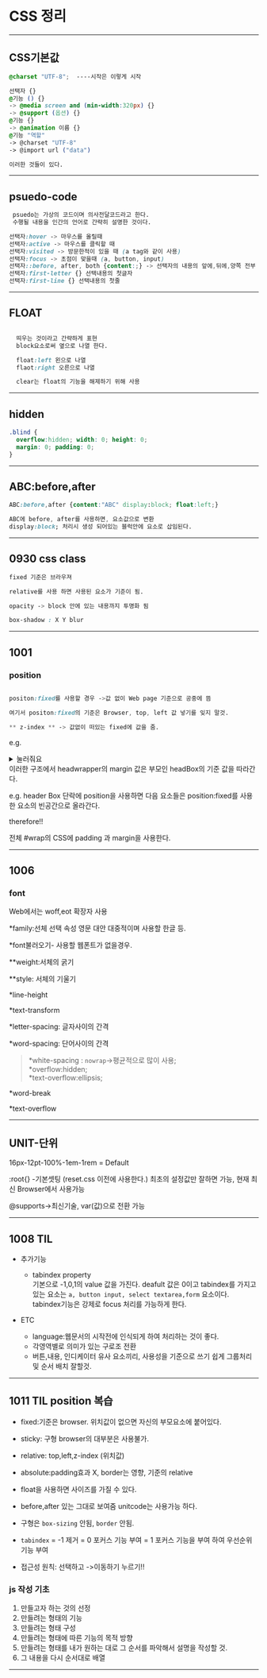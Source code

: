 # CSS 정리
---
## CSS기본값
```CSS
@charset "UTF-8";  ----시작은 이렇게 시작

선택자 {}
@기능 () {}
-> @media screen and (min-width:320px) {}
-> @support (옵션) {}
@기능 {}
-> @animation 이름 {}
@기능 "역할"
-> @charset "UTF-8"
-> @import url ("data")

이러한 것들이 있다.

```
---
## psuedo-code
``` css
 psuedo는 가상의 코드이며 의사전달코드라고 한다.
 수행될 내용을 인간의 언어로 간략히 설명한 것이다.

선택자:hover -> 마우스를 올릴때
선택자:active -> 마우스를 클릭할 때
선택자:visited -> 방문한적이 있을 때 (a tag와 같이 사용)
선택자:focus -> 초점이 맞을때 (a, button, input)
선택자::before, after, both {content:;} -> 선택자의 내용의 앞에,뒤에,양쪽 전부
선택자:first-letter {} 선택내용의 첫글자
선택자:first-line {} 선택내용의 첫줄
```
---

## FLOAT
```css

  띄우는 것이라고 간략하게 표현
  block요소로써 옆으로 나열 한다.

  float:left 왼으로 나열
  flaot:right 오른으로 나열

  clear는 float의 기능을 해제하기 위해 사용
  ```
  ---

## hidden 
``` css
.blind { 
  overflow:hidden; width: 0; height: 0; 
  margin: 0; padding: 0;
}
```
---

## ABC:before,after
``` CSS
ABC:before,after {content:"ABC" display:block; float:left;}

ABC에 before, after를 사용하면, 요소값으로 변환 
display:block; 처리시 생성 되어있는 블럭안에 요소로 삽임된다.
```
---

## 0930 css class ##
``` css
fixed 기준은 브라우져

relative를 사용 하면 사용된 요소가 기준이 됨. 

opacity -> block 안에 있는 내용까지 투명화 됨  

box-shadow : X Y blur
```
---

## 1001 ##
### position ###

``` css

positon:fixed를 사용할 경우 ->값 없이 Web page 기준으로 공중에 뜸

여기서 positon:fixed의 기준은 Browser, top, left 값 넣기를 잊지 말것.

** z-index ** -> 값없이 떠있는 fixed에 값을 줌.
```

e.g.  

<details>
<summary>눌러줘요</summary>

``` html
<div class="headerBox"> 
  <div class="headwrapper">
</div>
```
</details>
이러한 구조에서  headwrapper의 margin 값은 부모인 headBox의 기준 값을 따라간다.

e.g. header Box 단락에 position을 사용하면 다음 요소들은 position:fixed를 사용한 요소의 빈공간으로
올라간다.

therefore!! 

전체 #wrap의 CSS에 padding 과 margin을 사용한다.

---

## 1006

### font

Web에서는 woff,eot 확장자 사용

*family:선체 선택 속성 영문 대안 대중적이며 사용할 한글 등.

*font불러오기- 사용할 웹폰트가 없을경우.

  **weight:서체의 굵기

  **style: 서체의 기울기

 *line-height

 *text-transform

 *letter-spacing: 글자사이의 간격

*word-spacing: 단어사이의 간격

> *white-spacing : `nowrap`->평균적으로 많이 사용;<br />
> *overflow:hidden;<br />
> *text-overflow:ellipsis;<br />

*word-break

*text-overflow

---

## UNIT-단위


16px-12pt-100%-1em-1rem = Default

:root{} -기본셋팅 (reset.css 이전에 사용한다.) 
최초의 설정값만 잘하면 가능, 현재 최신 Browser에서 사용가능

@supports->최신기술, var(값)으로 전환 가능

---

## 1008 TIL ##

- 추가기능
    - tabindex property <br />
    기본으로 -1,0,1의 value 값을 가진다.
    deafult 값은 0이고 tabindex를 가지고 있는 요소는
    `a, button input, select textarea,form` 요소이다.  
    tabindex기능은 강제로 focus 처리를 가능하게 한다.

- ETC  
    - language:웹문서의 시작전에 인식되게 하여 처리하는 것이 좋다.
    - 각영역별로 의미가 있는 구로조 전환
    - 버튼,내용, 인디케이터 유사 요소끼리, 사용성을 기준으로
    쓰기 쉽게 그룹처리 및 순서 배치 잘할것.

--- 

## 1011 TIL position 복습 ##

- fixed:기준은 browser. 위치값이 없으면 자신의 부모요소에 붙어있다.
- sticky: 구형 browser의 대부분은 사용불가.
- relative: top,left,z-index (위치값)
- absolute:padding효과 X, border는 영향, 기준의 relative
- float을 사용하면 사이즈를 가질 수 있다.
- before,after 있는 그대로 보여줌
unitcode는 사용가능 하다.

- 구형은 `box-sizing` 안됨, `border` 안됨.

- `tabindex` = -1 제거
             = 0 포커스 기능 부여
             = 1 포커스 기능을 부여 하여 우선순위 기능 부여

- 접근성 원칙: 선택하고 ->이동하기 누르기!!

### js 작성 기초 ###
1. 만들고자 하는 것의 선정
1. 만들려는 형태의 기능
1. 만들려는 형태 구성
1. 만들려는 형태에 따른 기능의 목적 방향
1. 만들려는 형태를 내가 원하는 대로 그 순서를 파악해서 설명을 작성할 것.
1. 그 내용을 다시 순서대로 배열



---














